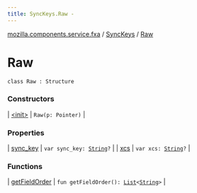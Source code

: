 ```yaml
---
title: SyncKeys.Raw - 
---
```


[mozilla.components.service.fxa](../../index.html) / [SyncKeys](../index.html) / [Raw](./index.html)

# Raw

`class Raw : Structure`

### Constructors

| [&lt;init&gt;](-init-.html) | `Raw(p: Pointer)` |

### Properties

| [sync_key](sync_key.html) | `var sync_key: `[`String`](https://kotlinlang.org/api/latest/jvm/stdlib/kotlin/-string/index.html)`?` |
| [xcs](xcs.html) | `var xcs: `[`String`](https://kotlinlang.org/api/latest/jvm/stdlib/kotlin/-string/index.html)`?` |

### Functions

| [getFieldOrder](get-field-order.html) | `fun getFieldOrder(): `[`List`](https://kotlinlang.org/api/latest/jvm/stdlib/kotlin.collections/-list/index.html)`<`[`String`](https://kotlinlang.org/api/latest/jvm/stdlib/kotlin/-string/index.html)`>` |

